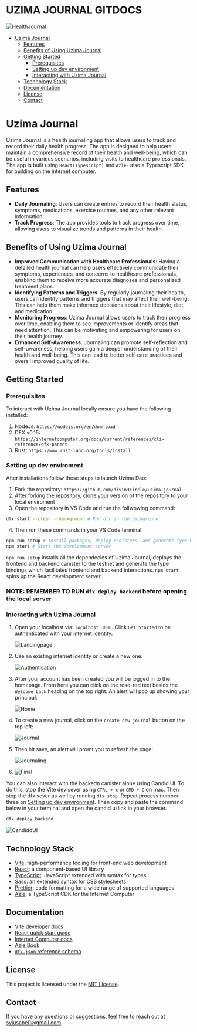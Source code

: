 # UZIMA JOURNAL GITDOCS

![HealthJournal](./readme-assests/HealthJournal1.webp)

- [Uzima Journal](#uzima-journal)
  - [Features](#features)
  - [Benefits of Using Uzima Journal](#benefits-of-using-uzima-journal)
  - [Getting Started](#getting-started)
    - [Prerequisites](#prerequisites)
    - [Setting up dev environment](#setting-up-dev-environment)
    - [Interacting with Uzima Journal](#interacting-with-uzima-journal)
  - [Technology Stack](#technology-stack)
  - [Documentation](#documentation)
  - [License](#license)
  - [Contact](#contact)

# Uzima Journal

Uzima Journal is a health journaling app that allows users to track and record their daily health progress. The app is designed to help users maintain a comprehensive record of their health and well-being, which can be useful in various scenarios, including visits to healthcare professionals. The app is built using `React(Typescript)` and `Azle`- also a Typescript SDK for building on the internet computer.

## Features

- **Daily Journaling**: Users can create entries to record their health status, symptoms, medications, exercise routines, and any other relevant information.
- **Track Progress**: The app provides tools to track progress over time, allowing users to visualize trends and patterns in their health.

## Benefits of Using Uzima Journal

- **Improved Communication with Healthcare Professionals**: Having a detailed health journal can help users effectively communicate their symptoms, experiences, and concerns to healthcare professionals, enabling them to receive more accurate diagnoses and personalized treatment plans.
- **Identifying Patterns and Triggers**: By regularly journaling their health, users can identify patterns and triggers that may affect their well-being. This can help them make informed decisions about their lifestyle, diet, and medication.
- **Monitoring Progress**: Uzima Journal allows users to track their progress over time, enabling them to see improvements or identify areas that need attention. This can be motivating and empowering for users on their health journey.
- **Enhanced Self-Awareness**: Journaling can promote self-reflection and self-awareness, helping users gain a deeper understanding of their health and well-being. This can lead to better self-care practices and overall improved quality of life.

## Getting Started

### Prerequisites

To interact with Uzima Journal locally ensure you have the following installed:

1. NodeJs: `https://nodejs.org/en/download`
2. DFX v0.15: `https://internetcomputer.org/docs/current/references/cli-reference/dfx-parent`
3. Rust: `https://www.rust-lang.org/tools/install`

### Setting up dev enviroment

After installations follow these steps to launch Uzima Dao:

1. Fork the repository: `https://github.com/divin3circle/uzima-journal`
2. After forking the repository, clone your version of the repository to your local enviroment
3. Open the repository in VS Code and run the follwowing command:

```sh
dfx start --clean --background # Run dfx in the background
```

4. Then run these commands in your VS Code terminal:

```sh
npm run setup # Install packages, deploy canisters, and generate type bindings
npm start # Start the development server
```

`npm run setup` installs all the dependecies of Uzima Journal, deploys the frontend and backend canister to the testnet and generate the type bindings
which facilitates frontend and backend interactions.
`npm start` spins up the React development server

### NOTE: REMEMBER TO RUN `dfx deploy backend` before opening the local server

### Interacting with Uzima Journal

1. Open your localhost via: `localhost:3000`. Click `Get Started` to be authenticated with your internet identity.

   ![Landingpage](./readme-assests/img1.png)

1. Use an existing internet identity or create a new one:

   ![Authentication](./readme-assests/img2.png)

1. After your account has been created you will be logged in to the homepage. From here you can click on the rose-red text besids the `Welcome back` heading
   on the top right. An alert will pop up showing your principal:

   ![Home](./readme-assests/img3.png)

1. To create a new journal, click on the `create new journal` button on the top left:

   ![Journal](./readme-assests/img4.png)

1. Then hit save, an alert will promt you to refresh the page:

   ![Journaling](./readme-assests/img5.png)

1. ![Final](./readme-assests/img6.png)

You can also interact with the backedn canister alone using Candid UI. To do this, stop the Vite dev sever using `CTRL + c` or `CMD + C` on mac. Then stop the dfx sever as well by running `dfx stop`. Repeat process number three on [Setting up dev environment](#setting-up-dev-enviroment).
Then copy and paste the command below in your terminal and open the candid ui link in your browser.

```sh
dfx deploy backend
```

![CandiddUI](./readme-assests/Screenshot%202024-02-09%20at%2012.45.03.png)

## Technology Stack

- [Vite](https://vitejs.dev/): high-performance tooling for front-end web development
- [React](https://reactjs.org/): a component-based UI library
- [TypeScript](https://www.typescriptlang.org/): JavaScript extended with syntax for types
- [Sass](https://sass-lang.com/): an extended syntax for CSS stylesheets
- [Prettier](https://prettier.io/): code formatting for a wide range of supported languages
- [Azle](https://github.com/demergent-labs/azle): a TypeScript CDK for the Internet Computer

## Documentation

- [Vite developer docs](https://vitejs.dev/guide/)
- [React quick start guide](https://beta.reactjs.org/learn)
- [Internet Computer docs](https://internetcomputer.org/docs/current/developer-docs/ic-overview)
- [Azle Book](https://demergent-labs.github.io/azle/)
- [`dfx.json` reference schema](https://internetcomputer.org/docs/current/references/dfx-json-reference/)

## License

This project is licensed under the [MIT License](LICENSE).

## Contact

If you have any questions or suggestions, feel free to reach out at [sylusabel1@gmail.com](mailto:sylusabel1@gmail.com).

